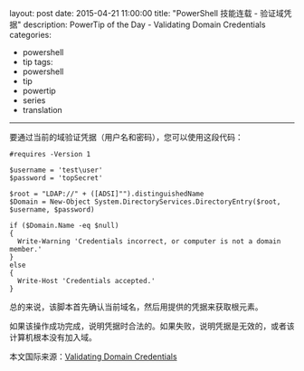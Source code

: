 ﻿layout: post
date: 2015-04-21 11:00:00
title: "PowerShell 技能连载 - 验证域凭据"
description: PowerTip of the Day - Validating Domain Credentials
categories:
- powershell
- tip
tags:
- powershell
- tip
- powertip
- series
- translation
---
要通过当前的域验证凭据（用户名和密码），您可以使用这段代码：

    #requires -Version 1
    
    $username = 'test\user'
    $password = 'topSecret'
    
    $root = "LDAP://" + ([ADSI]"").distinguishedName
    $Domain = New-Object System.DirectoryServices.DirectoryEntry($root, $username, $password)
    
    if ($Domain.Name -eq $null)
    {
      Write-Warning 'Credentials incorrect, or computer is not a domain member.'
    }
    else
    {
      Write-Host 'Credentials accepted.'
    }
    

总的来说，该脚本首先确认当前域名，然后用提供的凭据来获取根元素。

如果该操作成功完成，说明凭据时合法的。如果失败，说明凭据是无效的，或者该计算机根本没有加入域。

<!--more-->
本文国际来源：[Validating Domain Credentials](http://community.idera.com/powershell/powertips/b/tips/posts/validating-domain-credentials)
